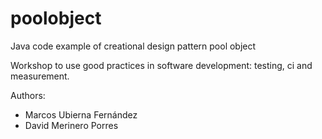 poolobject
==========

Java code example of creational design pattern pool object

Workshop to use good practices in software development: testing, ci and measurement.

Authors:

- Marcos Ubierna Fernández
- David Merinero Porres
